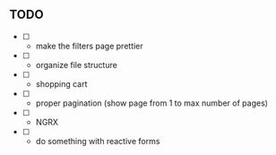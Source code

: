 ## TODO

- [ ] - make the filters page prettier
- [ ] - organize file structure
- [ ] - shopping cart
- [ ] - proper pagination (show page from 1 to max number of pages)
- [ ] - NGRX
- [ ] - do something with reactive forms
